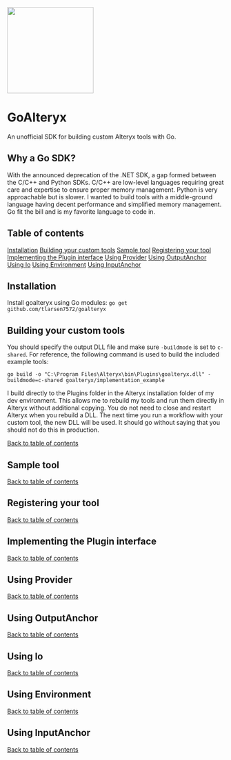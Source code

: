 <img src="https://github.com/tlarsen7572/goalteryx/blob/master/goalteryx_icon_whiteBackground.png?raw=true" width="200">

# GoAlteryx

An unofficial SDK for building custom Alteryx tools with Go.

## Why a Go SDK?

With the announced deprecation of the .NET SDK, a gap formed between the C/C++ and Python SDKs.  C/C++ are low-level languages requiring great care and expertise to ensure proper memory management.  Python is very approachable but is slower.  I wanted to build tools with a middle-ground language having decent performance and simplified memory management.  Go fit the bill and is my favorite language to code in.

## Table of contents

[Installation](https://github.com/tlarsen7572/goalteryx#Installation)
[Building your custom tools](https://github.com/tlarsen7572/goalteryx#Building-your-custom-tools)
[Sample tool](https://github.com/tlarsen7572/goalteryx#Sample-tool)
[Registering your tool](https://github.com/tlarsen7572/goalteryx#Registering-your-tool)
[Implementing the Plugin interface](https://github.com/tlarsen7572/goalteryx#Implementing-the-Plugin-interface)
[Using Provider](https://github.com/tlarsen7572/goalteryx#Using-Provider)
[Using OutputAnchor](https://github.com/tlarsen7572/goalteryx#Using-OutputAnchor)
[Using Io](https://github.com/tlarsen7572/goalteryx#Using-Io)
[Using Environment](https://github.com/tlarsen7572/goalteryx#Using-Environment)
[Using InputAnchor](https://github.com/tlarsen7572/goalteryx#Using-InputAnchor)

## Installation

Install goalteryx using Go modules: `go get github.com/tlarsen7572/goalteryx`

## Building your custom tools

You should specify the output DLL file and make sure `-buildmode` is set to `c-shared`.  For reference, the following command is used to build the included example tools:

```
go build -o "C:\Program Files\Alteryx\bin\Plugins\goalteryx.dll" -buildmode=c-shared goalteryx/implementation_example
```

I build directly to the Plugins folder in the Alteryx installation folder of my dev environment.  This allows me to rebuild my tools and run them directly in Alteryx without additional copying.  You do not need to close and restart Alteryx when you rebuild a DLL.  The next time you run a workflow with your custom tool, the new DLL will be used.  It should go without saying that you should not do this in production.

[Back to table of contents](https://github.com/tlarsen7572/goalteryx#Table-of-contents)

## Sample tool

[Back to table of contents](https://github.com/tlarsen7572/goalteryx#Table-of-contents)

## Registering your tool

[Back to table of contents](https://github.com/tlarsen7572/goalteryx#Table-of-contents)

## Implementing the Plugin interface

[Back to table of contents](https://github.com/tlarsen7572/goalteryx#Table-of-contents)

## Using Provider

[Back to table of contents](https://github.com/tlarsen7572/goalteryx#Table-of-contents)

## Using OutputAnchor

[Back to table of contents](https://github.com/tlarsen7572/goalteryx#Table-of-contents)

## Using Io

[Back to table of contents](https://github.com/tlarsen7572/goalteryx#Table-of-contents)

## Using Environment

[Back to table of contents](https://github.com/tlarsen7572/goalteryx#Table-of-contents)

## Using InputAnchor

[Back to table of contents](https://github.com/tlarsen7572/goalteryx#Table-of-contents)
